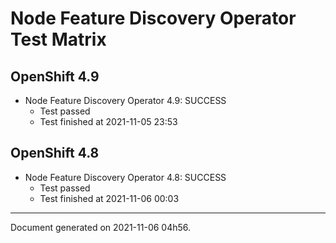
Node Feature Discovery Operator Test Matrix
===========================================

OpenShift 4.9
-------------


* Node Feature Discovery Operator 4.9: SUCCESS
  - Test passed
  - Test finished at 2021-11-05 23:53

OpenShift 4.8
-------------


* Node Feature Discovery Operator 4.8: SUCCESS
  - Test passed
  - Test finished at 2021-11-06 00:03


---
Document generated on 2021-11-06 04h56.
